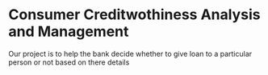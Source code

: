 # Consumer Creditwothiness Analysis and Management
Our project is to help the bank decide whether to give loan to a particular person or not based on there details

